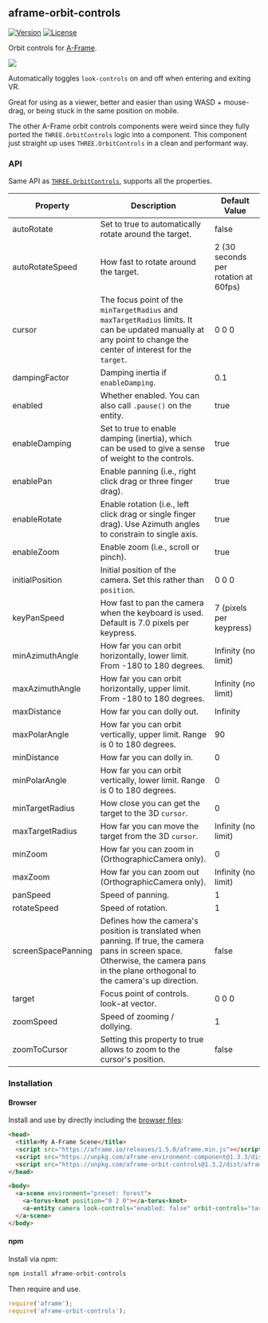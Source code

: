 ## aframe-orbit-controls

[![Version](http://img.shields.io/npm/v/aframe-orbit-controls-component.svg?style=flat-square)](https://npmjs.org/package/aframe-orbit-controls-component)
[![License](http://img.shields.io/npm/l/aframe-orbit-controls-component.svg?style=flat-square)](https://npmjs.org/package/aframe-orbit-controls-component)

Orbit controls for [A-Frame](https://aframe.io).

![](https://user-images.githubusercontent.com/674727/41206637-d58d7ec0-6cbb-11e8-8161-966396f45b79.gif)

Automatically toggles `look-controls` on and off when entering and exiting VR.

Great for using as a viewer, better and easier than using WASD + mouse-drag,
or being stuck in the same position on mobile.

The other A-Frame orbit controls components were weird since they fully ported
the `THREE.OrbitControls` logic into a component. This component just straight
up uses `THREE.OrbitControls` in a clean and performant way.

### API

Same API as
[`THREE.OrbitControls`](https://threejs.org/docs/#examples/controls/OrbitControls),
supports all the properties.

| Property           | Description                                                                                                                                                                              | Default Value                        |
| --------           | -----------                                                                                                                                                                              | -------------                        |
| autoRotate         | Set to true to automatically rotate around the target.                                                                                                                                   | false                                |
| autoRotateSpeed    | How fast to rotate around the target.                                                                                                                                                    | 2 (30 seconds per rotation at 60fps) |
| cursor             | The focus point of the `minTargetRadius` and `maxTargetRadius` limits. It can be updated manually at any point to change the center of interest for the `target`.                        | 0 0 0                                |
| dampingFactor      | Damping inertia if `enableDamping`.                                                                                                                                                      | 0.1                                  |
| enabled            | Whether enabled. You can also call `.pause()` on the entity. | true                                 |
| enableDamping      | Set to true to enable damping (inertia), which can be used to give a sense of weight to the controls.                                                                                    | true                                 |
| enablePan          | Enable panning (i.e., right click drag or three finger drag).                                                                                                                            | true                                 |
| enableRotate       | Enable rotation (i.e., left click drag or single finger drag). Use Azimuth angles to constrain to single axis.                                                                           | true                                 |
| enableZoom         | Enable zoom (i.e., scroll or pinch).                                                                                                                                                     | true                                 |
| initialPosition    | Initial position of the camera. Set this rather than `position`.                                                                                                                         | 0 0 0                                |
| keyPanSpeed        | How fast to pan the camera when the keyboard is used. Default is 7.0 pixels per keypress.                                                                                                | 7 (pixels per keypress)              |
| minAzimuthAngle    | How far you can orbit horizontally, lower limit. From -180 to 180 degrees.                                                                                                               | Infinity (no limit)                  |
| maxAzimuthAngle    | How far you can orbit horizontally, upper limit. From -180 to 180 degrees.                                                                                                               | Infinity (no limit)                  |
| maxDistance        | How far you can dolly out.                                                                                                                                                               | Infinity                             |
| maxPolarAngle      | How far you can orbit vertically, upper limit. Range is 0 to 180 degrees.                                                                                                                | 90                                   |
| minDistance        | How far you can dolly in.                                                                                                                                                                | 0                                    |
| minPolarAngle      | How far you can orbit vertically, lower limit. Range is 0 to 180 degrees.                                                                                                                | 0                                    |
| minTargetRadius    | How close you can get the target to the 3D `cursor`.                                                                                                                                    | 0                                     |
| maxTargetRadius    | How far you can move the target from the 3D `cursor`.                                                                                                                                   | Infinity (no limit)                   |
| minZoom            | How far you can zoom in (OrthographicCamera only).                                                                                                                                       | 0                                    |
| maxZoom            | How far you can zoom out (OrthographicCamera only).                                                                                                                                      | Infinity (no limit)                  |
| panSpeed           | Speed of panning.                                                                                                                                                                        | 1                                    |
| rotateSpeed        | Speed of rotation.                                                                                                                                                                       | 1                                    |
| screenSpacePanning | Defines how the camera's position is translated when panning. If true, the camera pans in screen space. Otherwise, the camera pans in the plane orthogonal to the camera's up direction. | false                                |
| target             | Focus point of controls. look-at vector.                                                                                                                                                 | 0 0 0                                |
| zoomSpeed          | Speed of zooming / dollying.                                                                                                                                                             | 1                                    |
| zoomToCursor       | Setting this property to true allows to zoom to the cursor's position.                                                                                                                   | false                                |

### Installation

#### Browser

Install and use by directly including the [browser files](dist):

```html
<head>
  <title>My A-Frame Scene</title>
  <script src="https://aframe.io/releases/1.5.0/aframe.min.js"></script>
  <script src="https://unpkg.com/aframe-environment-component@1.3.3/dist/aframe-environment-component.min.js"></script>
  <script src="https://unpkg.com/aframe-orbit-controls@1.3.2/dist/aframe-orbit-controls.min.js"></script>
</head>

<body>
  <a-scene environment="preset: forest">
    <a-torus-knot position="0 2 0"></a-torus-knot>
    <a-entity camera look-controls="enabled: false" orbit-controls="target: 0 2 0; minDistance: 2; maxDistance: 180; initialPosition: 0 3 5; rotateSpeed: 0.5"></a-entity>
  </a-scene>
</body>
```

#### npm

Install via npm:

```bash
npm install aframe-orbit-controls
```

Then require and use.

```js
require('aframe');
require('aframe-orbit-controls');
```
